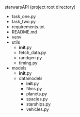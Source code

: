 starwarsAPI (project root directory)

  - task_one.py
  - task_two.py
  - requirements.txt
  - README.md
  - venv
  - utils
      - __init__.py
      - fetch_data.py
      - randgen.py
      - timing.py
  - models
      - __init__.py
      - datamodels
          - __init__.py
          - films.py
          - planets.py
          - spacies.py
          - starships.py
          - vehicles.py